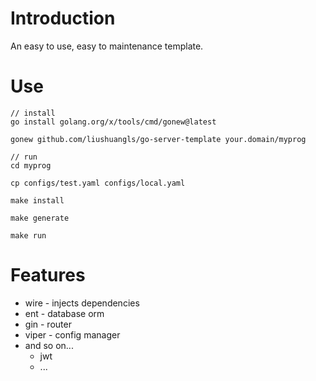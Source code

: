 # Introduction

An easy to use, easy to maintenance template.

# Use

```
// install
go install golang.org/x/tools/cmd/gonew@latest

gonew github.com/liushuangls/go-server-template your.domain/myprog

// run
cd myprog

cp configs/test.yaml configs/local.yaml

make install

make generate

make run
```

# Features

- wire - injects dependencies
- ent - database orm
- gin - router
- viper - config manager
- and so on...
    - jwt
    - ...
